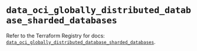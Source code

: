# `data_oci_globally_distributed_database_sharded_databases`

Refer to the Terraform Registry for docs: [`data_oci_globally_distributed_database_sharded_databases`](https://registry.terraform.io/providers/oracle/oci/6.18.0/docs/data-sources/globally_distributed_database_sharded_databases).
